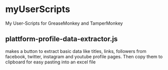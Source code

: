 # myUserScripts
My User-Scripts for GreaseMonkey and TamperMonkey

## plattform-profile-data-extractor.js

makes a button to extract basic data like titles, links, followers from facebook, twitter, instagram and youtube profile pages. Then copy them to clipboard for easy pasting into an excel file
